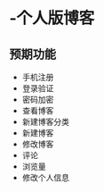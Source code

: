 # -个人版博客
  ## 预期功能
  - 手机注册
  - 登录验证
  - 密码加密
  - 查看博客
  - 新建博客分类
  - 新建博客
  - 修改博客
  - 评论
  - 浏览量
  - 修改个人信息
